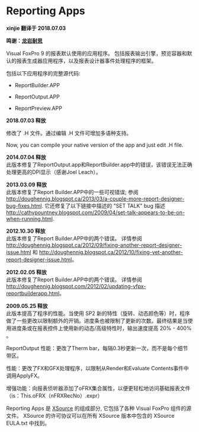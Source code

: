 # Reporting Apps

**xinjie 翻译于 2018.07.03**

**鸣谢：[龙岩耐思](http://www.fjlynice.com/)**

Visual FoxPro 9 的报表默认使用的应用程序。 包括报表输出引擎，预览容器和默认的报表生成器应用程序，以及报表设计器事件处理程序的框架。

包括以下应用程序的完整源代码:

* ReportBuilder.APP

* ReportOutput.APP

* ReportPreview.APP

**2018.07.03 释放**

修改了 .H 文件。通过编辑 .H 文件可增加多语种支持。

Now, you can compile your native version of the app and just edit .H file.

**2014.07.04 释放**  
此版本修复了ReportOutput.app和ReportBuilder.app中的错误，该错误无法正确处理更高的DPI显示（感谢Joel Leach）。

**2013.03.09 释放**  
此版本修复了Report Builder.APP中的一些可视错误; 参阅 <a href="http://doughennig.blogspot.ca/2013/03/a-couple-more-report-designer-bug-fixes.html" target="_blank">http://doughennig.blogspot.ca/2013/03/a-couple-more-report-designer-bug-fixes.html</a>. 它还修复了以下链接中描述的 "SET TALK" bug 描述<a href="http://cathypountney.blogspot.com/2009/04/set-talk-appears-to-be-on-when-running.html" target="_blank">http://cathypountney.blogspot.com/2009/04/set-talk-appears-to-be-on-when-running.html</a>.

**2012.10.30 释放**  
此版本修复了Report Builder.APP中的两个错误。 详情参阅 <a href="http://doughennig.blogspot.ca/2012/09/fixing-another-report-designer-issue.html" target="_blank">http://doughennig.blogspot.ca/2012/09/fixing-another-report-designer-issue.html</a> 和 <a href="http://doughennig.blogspot.ca/2012/10/fixing-yet-another-report-designer-issue.html" target="_blank">http://doughennig.blogspot.ca/2012/10/fixing-yet-another-report-designer-issue.html</a>。

**2012.02.05 释放**  
此版本修复了Report Builder.APP中的两个错误。 详情参阅 <a href="http://doughennig.blogspot.com/2012/02/updating-vfpx-reportbuilderapp.html" target="_blank">http://doughennig.blogspot.com/2012/02/updating-vfpx-reportbuilderapp.html</a>。

**2009.05.25 释放**  
此版本提高了程序的性能。当使用 SP2 新的特性（旋转、动态颜色等）时，程序做了一些更改以限制额外的开销。进度条也被限制了更新的次数。最终结果是当使用进度条或在报表控件上使用新的动态/高级特性时，输出速度提高 20% - 400% 。

ReportOutput 性能：更改了Therm bar，每隔0.3秒更新一次，而不是每个细节带区。

性能：更改了FX和GFX处理程序，以限制从Render和Evaluate Contents事件中调用ApplyFX。

增强功能：向报表侦听器添加了oFRX集合属性，以便更轻松地访问基础报表文件（is：This.oFRX（nFRXRecNo）.expr）

Reporting Apps 是 [XSource](https://github.com/VFPX/XSource) 的组成部分, 它包括了各种 Visual FoxPro 组件的源文件。 XSource 的许可协议可以在所有 XSource 版本中包含的 XSource EULA.txt 中找到。
